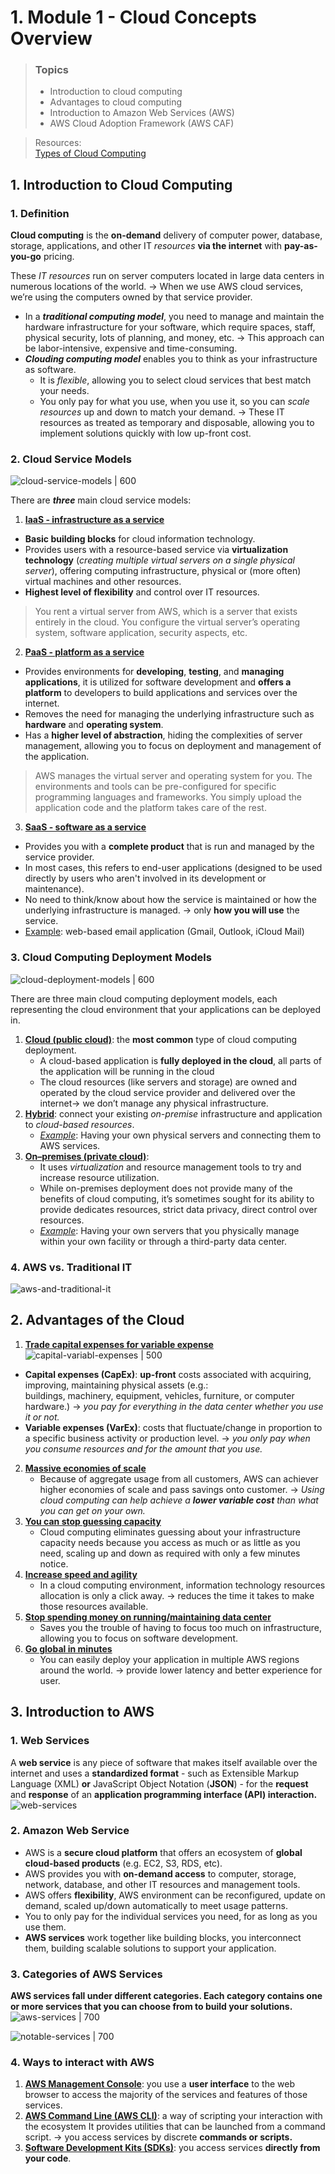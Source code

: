 # 1. Module 1 - Cloud Concepts Overview
> ### **Topics**
> * Introduction to cloud computing
> * Advantages to cloud computing 
> * Introduction to Amazon Web Services (AWS)
> * AWS Cloud Adoption Framework (AWS CAF)

> Resources: <br>
> [Types of Cloud Computing](https://aws.amazon.com/types-of-cloud-computing/) <br>
## 1. Introduction to Cloud Computing
### 1. Definition 
**Cloud computing** is the **on-demand** delivery of computer power, database, storage, applications, and other IT *resources* **via the internet** with **pay-as-you-go** pricing.

These *IT resources* run on server computers located in large data centers in numerous locations of the world. 
→ When we use AWS cloud services, we’re using the computers owned by that service provider. 

* In a ***traditional computing model***, you need to manage and maintain the hardware infrastructure for your software, which require spaces, staff, physical security, lots of planning, and money, etc. 
→ This approach can be labor-intensive, expensive and time-consuming.
* ***Clouding computing model*** enables you to think as your infrastructure as software. 
	* It is *flexible*, allowing you to select cloud services that best match your needs. 
	* You only pay for what you use, when you use it, so you can *scale resources* up and down to match your demand. 
→ These IT resources as treated as temporary and disposable, allowing you to implement solutions quickly with low up-front cost. 
### 2. Cloud Service Models
![cloud-service-models | 600](https://i.imgur.com/LEublfp.png)

There are ***three*** main cloud service models:

1. <u> **IaaS - infrastructure as a service**</u>
* **Basic building blocks** for cloud information technology. 
* Provides users with a resource-based service via **virtualization technology** (*creating multiple virtual servers on a single physical server*), offering computing infrastructure, physical or (more often) virtual machines and other resources.
* **Highest level of flexibility** and control over IT resources. 

> You rent a virtual server from AWS, which is a server that exists entirely in the cloud. You configure the virtual server’s operating system, software application, security aspects, etc. 

2. <u>**PaaS - platform as a service**</u>
* Provides environments for **developing**, **testing**, and **managing applications**, it is utilized for software development and **offers a platform** to developers to build applications and services over the internet.
* Removes the need for managing the underlying infrastructure such as **hardware** and **operating system**.
* Has a **higher level of abstraction**, hiding the complexities of server management, allowing you to focus on deployment and management of the application. 

> AWS manages the virtual server and operating system for you. The environments and tools can be pre-configured for specific programming languages and frameworks. You simply upload the application code and the platform takes care of the rest. 

3. <u>**SaaS - software as a service**</u>
* Provides you with a **complete product** that is run and managed by the service provider. 
* In most cases, this refers to end-user applications (designed to be used directly by users who aren't involved in its development or maintenance).
* No need to think/know about how the service is maintained or how the underlying infrastructure is managed. → only **how you will use** the service.
* <u>Example</u>: web-based email application (Gmail, Outlook, iCloud Mail)
### 3. Cloud Computing Deployment Models
![cloud-deployment-models | 600](https://i.imgur.com/BuPaDPy.png)

There are three main cloud computing deployment models, each representing the cloud environment that your applications can be deployed in. 
1. <u>**Cloud (public cloud)**</u>: the **most common** type of cloud computing deployment. 
	* A cloud-based application is **fully deployed in the cloud**, all parts of the application will be running in the cloud 
	* The cloud resources (like servers and storage) are owned and operated by the cloud service provider and delivered over the internet→ we don’t manage any physical infrastructure.
2. <u>**Hybrid**</u>: connect your existing *on-premise* infrastructure and application to *cloud-based resources*. 
	* <u>*Example*</u>: Having your own physical servers and connecting them to AWS services. 
3. <u>**On–premises (private cloud)**</u>:
	* It uses *virtualization* and resource management tools to try and increase resource utilization.
	* While on-premises deployment does not provide many of the benefits of cloud computing, it’s sometimes sought for its ability to provide dedicates resources, strict data privacy, direct control over resources. 
	* <u>*Example*</u>: Having your own servers that you physically manage within your own facility or through a third-party data center. 
### 4. AWS vs. Traditional IT
![aws-and-traditional-it](https://i.imgur.com/IgcrpbZ.png) 

## 2. Advantages of the Cloud
1. <u>**Trade capital expenses for variable expense** </u>
![capital-variabl-expenses | 500](https://i.imgur.com/dOq6Xor.png)

* **Capital expenses (CapEx)**: **up-front** costs associated with acquiring, improving, maintaining physical assets (e.g.: buildings, machinery, equipment, vehicles, furniture, or computer hardware.) → *you pay for everything in the data center whether you use it or not.*
* **Variable expenses (VarEx)**: costs that fluctuate/change in proportion to a specific business activity or production level. → *you only pay when you consume resources and for the amount that you use.*
2. <u>**Massive economies of scale**</u>
	* Because of aggregate usage from all customers, AWS can achiever higher economies of scale and pass savings onto customer. 
	→ *Using cloud computing can help achieve a **lower variable cost** than what you can get on your own.* 
3. <u>**You can stop guessing capacity**</u>
	* Cloud computing eliminates guessing about your infrastructure capacity needs because you access as much or as little as you need, scaling up and down as required with only a few minutes notice. 
4. <u>**Increase speed and agility**</u>
	* In a cloud computing environment, information technology resources allocation is only a click away. 
	→ reduces the time it takes to make those resources available. 
5. <u>**Stop spending money on running/maintaining data center**</u>
	* Saves you the trouble of having to focus too much on infrastructure, allowing you to focus on software development. 
6. <u>**Go global in minutes**</u>
	* You can easily deploy your application in multiple AWS regions around the world. 
	→ provide lower latency and better experience for user. 

## 3. Introduction to AWS
### 1. Web Services
A **web service** is any piece of software that makes itself available over the internet and uses a **standardized format** - such as Extensible Markup Language (XML) **or** JavaScript Object Notation (**JSON**) - for the **request** and **response** of an **application programming interface (API) interaction.** 
![web-services](https://i.imgur.com/eIEOLM4.png)
### 2. Amazon Web Service
* AWS is a **secure cloud platform** that offers an ecosystem of **global cloud-based products** (e.g. EC2, S3, RDS, etc). 
* AWS provides you with **on-demand access** to computer, storage, network, database, and other IT resources and management tools. 
* AWS offers **flexibility**, AWS environment can be reconfigured, update on demand, scaled up/down automatically to meet usage patterns. 
* You to only pay for the individual services you need, for as long as you use them.
* **AWS services** work together like building blocks, you interconnect them, building scalable solutions to support your application. 
### 3. Categories of  AWS Services
**AWS services fall under different categories. Each category contains one or more services that you can choose from to build your solutions.**
![aws-services | 700](https://i.imgur.com/5VvUTkD.png)

![notable-services | 700](https://i.imgur.com/QjHBCij.png)
### 4. Ways to interact with AWS
1. <u>**AWS Management Console**</u>: you use a **user interface** to the web browser to access the majority of the services and features of those services. 
2. <u>**AWS Command Line (AWS CLI)**</u>: a way of scripting your interaction with the ecosystem It provides utilities that can be launched from a command script. → you access services by discrete **commands or scripts.**
3. <u>**Software Development Kits (SDKs)**</u>: you access services **directly from your code**. 